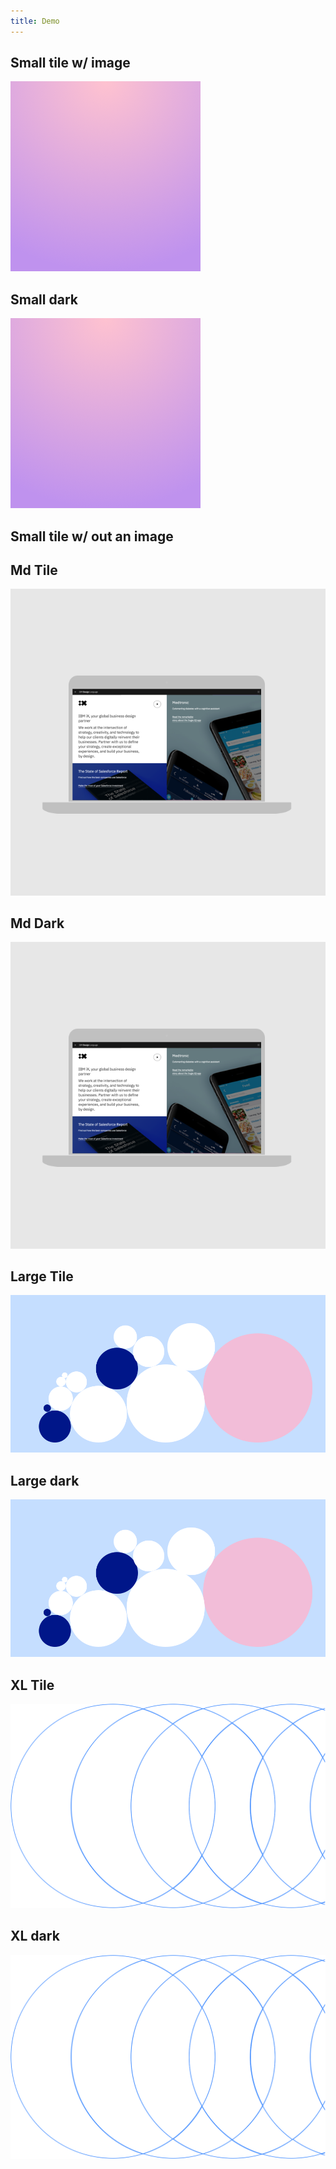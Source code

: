 ```yaml
---
title: Demo
---
```


<grid background="gray-10">
<column lg="4">

## Small tile w/ image

<tile
    caption="caption"
    name="name"
    href="#">
<img src="../images/Image_1.png" alt="A laptop showing security analytics" class="tile__img"/>
</tile>

</column>
<column lg="4">

## Small dark

<tile
    caption="caption"
    name="name"
    dark="true"
    href="#">
<img src="../images/Image_1.png" alt="A laptop showing security analytics" class="tile__img"/>
</tile>

</column>
<column lg="4">

## Small tile w/ out an image

<tile
    caption="caption"
    name="name"
    href="#">
</tile>

</column>
</grid>
<grid background="white">
<column lg="16">

## Md Tile

</column>
</grid>

<tile
    size="md"
    background="black"
    light="true"
    title="title"
    name="name"
    caption="caption"
    title_secondary="title_secondary"
    description="description"
    icon="ArrowRight16"
    href="/approach/design-philosophy">
<img src="../approach/design-services/images/Image_2.png" alt="alt"/>
</tile>

<grid background="white">
<column lg="16">

## Md Dark

</column>
</grid>

<tile
    size="md"
    background="white"
    dark="true"
    title="title"
    name="name"
    caption="caption"
    title_secondary="title_secondary"
    description="description"
    icon="ArrowRight16"
    href="/approach/design-philosophy">
<img src="../approach/design-services/images/Image_2.png" alt="alt"/>
</tile>

<grid background="gray-10">
<column lg="12" offset_lg="4">

## Large Tile

<tile
    size="lg"
    background="#C5DEFF"
    light="true"
    caption="caption"
    name="name">
<img src="../practices/images/Image_5.png" alt="Geometric shapes"/>
</tile>

</column>
</grid>

<grid background="gray-10">
<column lg="12" offset_lg="4">

## Large dark

<tile
    size="lg"
    background="#C5DEFF"
    dark="true"
    caption="caption"
    name="name">
<img src="../practices/images/Image_5.png" alt="Geometric shapes"/>
</tile>

</column>
</grid>

## XL Tile

<tile
    size="xl"
    background="black"
    light="true"
    title="title"
    title_secondary="title_secondary"
    description="description"
    icon="ArrowRight16"
    href="/approach/design-philosophy">
<img src="../approach/images/Image_1.svg" alt="Geometric shapes"/>
</tile>

## XL dark

<tile
    size="xl"
    background="white"
    dark="true"
    title="title"
    title_secondary="title_secondary"
    description="description"
    icon="ArrowRight16"
    href="/approach/design-philosophy">
<img src="../approach/images/Image_1.svg" alt="Geometric shapes"/>
</tile>
